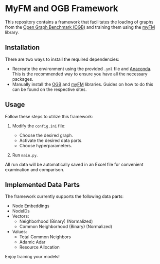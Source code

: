 # MyFM and OGB Framework

This repository contains a framework that facilitates the loading of graphs from the [Open Graph Benchmark (OGB)](https://ogb.stanford.edu/) and training them using the [myFM](https://github.com/srendle/myfm) library.

## Installation

There are two ways to install the required dependencies:

- Recreate the environment using the provided `.yml` file and [Anaconda](https://www.anaconda.com/products/distribution). This is the recommended way to ensure you have all the necessary packages.
- Manually install the [OGB](https://ogb.stanford.edu/docs/home/) and [myFM](https://github.com/srendle/myfm) libraries. Guides on how to do this can be found on the respective sites.

## Usage

Follow these steps to utilize this framework:

1. Modify the `config.ini` file:
   - Choose the desired graph.
   - Activate the desired data parts.
   - Choose hyperparameters.

2. Run `main.py`.

All run data will be automatically saved in an Excel file for convenient examination and comparison.

## Implemented Data Parts

The framework currently supports the following data parts:

- Node Embeddings
- NodeIDs
- Vectors:
  - Neighborhood (Binary) (Normalized)
  - Common Neighborhood (Binary) (Normalized)
- Values:
  - Total Common Neighbors
  - Adamic Adar
  - Resource Allocation

Enjoy training your models!